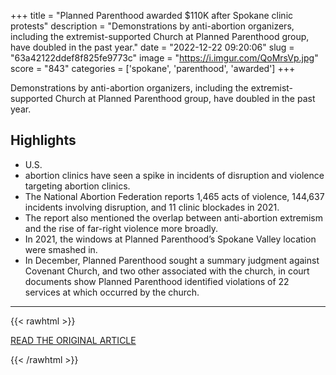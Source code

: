 +++
title = "Planned Parenthood awarded $110K after Spokane clinic protests"
description = "Demonstrations by anti-abortion organizers, including the extremist-supported Church at Planned Parenthood group, have doubled in the past year."
date = "2022-12-22 09:20:06"
slug = "63a42122ddef8f825fe9773c"
image = "https://i.imgur.com/QoMrsVp.jpg"
score = "843"
categories = ['spokane', 'parenthood', 'awarded']
+++

Demonstrations by anti-abortion organizers, including the extremist-supported Church at Planned Parenthood group, have doubled in the past year.

## Highlights

- U.S.
- abortion clinics have seen a spike in incidents of disruption and violence targeting abortion clinics.
- The National Abortion Federation reports 1,465 acts of violence, 144,637 incidents involving disruption, and 11 clinic blockades in 2021.
- The report also mentioned the overlap between anti-abortion extremism and the rise of far-right violence more broadly.
- In 2021, the windows at Planned Parenthood’s Spokane Valley location were smashed in.
- In December, Planned Parenthood sought a summary judgment against Covenant Church, and two other associated with the church, in court documents show Planned Parenthood identified violations of 22 services at which occurred by the church.

---

{{< rawhtml >}}
  <p class="article-category">
    <a target="_blank" href="https://crosscut.com/news/2022/12/planned-parenthood-awarded-110k-after-spokane-clinic-protests">READ THE ORIGINAL ARTICLE</a>
  </p>
{{< /rawhtml >}}
